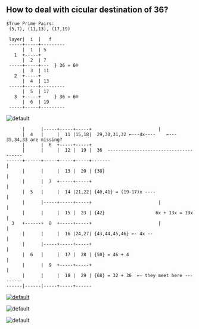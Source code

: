 ## How to deal with cicular destination of 36?

```
$True Prime Pairs:
 (5,7), (11,13), (17,19)
 
 layer|  i  |   f
 -----+-----+---------
      |  1  | 5
   1  +-----+
      |  2  | 7
 -----+-----+---  } 36 » 6®
      |  3  | 11
   2  +-----+
      |  4  | 13
 -----+-----+---------
      |  5  | 17
   3  +-----+     } 36 » 6®
      |  6  | 19
 -----+-----+---------
```
![default](https://user-images.githubusercontent.com/8466209/201023835-b641450d-827b-4362-8a63-8520edb50ece.png)

```
      |      |-----+-----+-----+                         |
      |  4   |     |  11 |15,18|  29,30,31,32 ←---4x----    ←--- 35,34,33 are missing?
      |      |  6  +-----+-----+
      |      |     |  12 |  19 |  36  --------------------------------------
------+------+-----+-----+-----+-------                                     |
      |      |     |  13 |  20 | {38}                                       |
      |      |  7  +-----+-----+                                            | 
      |  5   |     |  14 |21,22| {40,41} = (19-17)x ----                    |
      |      |-----+-----+-----+                         |                  |
      |      |     |  15 |  23 | {42}                   6x + 13x = 19x      |
  3   +------+  8  +-----+-----+                         |                  |
      |      |     |  16 |24,27| {43,44,45,46} ←- 4x --                     |
      |      |-----+-----+-----+                                            |
      |  6   |     |  17 |  28 | {50} = 46 + 4                              |
      |      |  9  +-----+-----+                                            |
      |      |     |  18 |  29 | {68} = 32 + 36  ←- they meet here ---------
------|------|-----+-----+------
```

[![default](https://user-images.githubusercontent.com/8466209/201008595-9917fb26-bfea-46e6-b0e1-32db79a12e98.png)](https://gist.github.com/eq19/f21abd90f8d471390aad23d6ecc90d6d#file-runner-md)

![default](https://user-images.githubusercontent.com/8466209/201008977-b10573d2-b295-440d-82fe-c707474694ce.png)

![default](https://user-images.githubusercontent.com/8466209/201009190-a8d4dac6-5331-46c5-a704-1e02113f6e6d.png)
